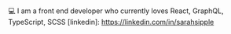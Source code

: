 💻 I am a front end developer who currently loves React, GraphQL, TypeScript, SCSS
[linkedin]: https://linkedin.com/in/sarahsipple
